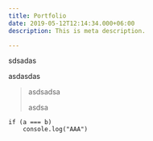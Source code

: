 ```yaml
---
title: Portfolio
date: 2019-05-12T12:14:34.000+06:00
description: This is meta description.

---
```

sdsadas

asdasdas

> asdsadsa
>
> asdsa

    if (a === b) 
    	console.log("AAA")	
        